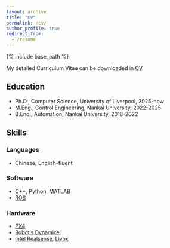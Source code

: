 ```yaml
---
layout: archive
title: "CV"
permalink: /cv/
author_profile: true
redirect_from:
  - /resume
---
```


{% include base_path %}

My detailed Curriculum Vitae can be downloaded in [CV](/files/JincvEn.pdf).

## Education

* Ph.D., Computer Science, University of Liverpool, 2025-now
* M.Eng., Control Engineering, Nankai University, 2022-2025
* B.Eng., Automation, Nankai University, 2018-2022

## Skills

### Languages

* Chinese, English-fluent

### Software

* C++, Python, MATLAB
* [ROS](https://wiki.ros.org/)

### Hardware

* [PX4](https://px4.io/)
* [Robotis Dynamixel](https://emanual.robotis.com/)
* [Intel Realsense](https://www.intelrealsense.com/depth-camera-d435i/), [Livox](https://www.livoxtech.com/cn/mid-360)
